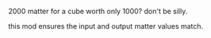 2000 matter for a cube worth only 1000? don't be silly.

this mod ensures the input and output matter values match.
